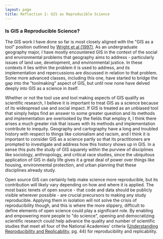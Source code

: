 ```yaml
---
layout: page
title: Reflection 2: GIS as Reproducible Science
---
```

### Is GIS a Reproducible Science?

The GIS work I have done so far is most closely aligned with the "GIS as a tool" position outlined by [Wright et al (1997)](https://www.tandfonline.com/doi/abs/10.1111/0004-5608.872057). As an undergraduate geography major, I have mostly encountered GIS in the context of the social and environmental problems that geography aims to address - particularly issues of land use, development, and environmental justice. In these contexts it lies within the problem it is used to address, and its implementation and repercussions are discussed in relation to that problem. Some more advanced classes, including this one, have started to bridge the gap into the "toolmaking" aspect of GIS, but until now none have delved deeply into GIS as a science in itself.

Whether or not the tool use and tool making aspects of GIS qualify as scientific research, I believe it is important to treat GIS as a science because of its widespread use and social impact. If GIS is treated as an unbiased tool that simply helps find an answer to some greater question and its methods and implementation are overlooked by the fields that employ it, I think there arises a much greater risk that issues with its methods and implementation contribute to inequity. Geography and cartography have a long and troubled history with respect to things like colonialism and racism, and I think it is important to consider GIS as a science partly so that its practitioners are prompted to investigate and address how this history shows up in GIS. In a sense this puts the study of GIS squarely within the purview of disciplines like sociology, anthropology, and critical race studies, since the ubiquitous application of GIS in daily life gives it a great deal of power over things like housing, environmental protection, and urban planning that these disciplines already study.

Open source GIS can certainly help make science more reproducible, but its contribution will likely vary depending on how and where it is applied. The most basic tenets of open source - that code and data should be publicly visible wherever possible - are crucial precursors to making any study reproducible. Applying them in isolation will not solve the crisis of reproducibility though, and this is where the more slippery, difficult to define elements of open science could play a significant role. By enabling and empowering more people to "do science", opening and democratizing scientific research could help advance the quality and number of scientific studies that meet all four of the National Academies' criteria ([Understanding Reproducibility and Replicability](https://www.nap.edu/read/25303/chapter/6), pg. 44) for reproducibility and replicability.
